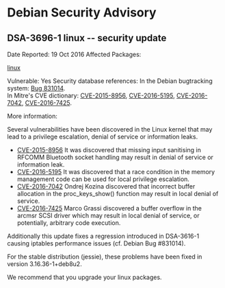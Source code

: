 
Debian Security Advisory
========================


DSA-3696-1 linux -- security update
-----------------------------------



Date Reported:
19 Oct 2016
Affected Packages:

[linux](https://packages.debian.org/src:linux)

Vulnerable:
Yes
Security database references:
In the Debian bugtracking system: [Bug 831014](https://bugs.debian.org/cgi-bin/bugreport.cgi?bug=831014).  
In Mitre's CVE dictionary: [CVE-2015-8956](https://security-tracker.debian.org/tracker/CVE-2015-8956), [CVE-2016-5195](https://security-tracker.debian.org/tracker/CVE-2016-5195), [CVE-2016-7042](https://security-tracker.debian.org/tracker/CVE-2016-7042), [CVE-2016-7425](https://security-tracker.debian.org/tracker/CVE-2016-7425).  

More information:

Several vulnerabilities have been discovered in the Linux kernel that
may lead to a privilege escalation, denial of service or information
leaks.


* [CVE-2015-8956](https://security-tracker.debian.org/tracker/CVE-2015-8956)
It was discovered that missing input sanitising in RFCOMM Bluetooth
 socket handling may result in denial of service or information leak.
* [CVE-2016-5195](https://security-tracker.debian.org/tracker/CVE-2016-5195)
It was discovered that a race condition in the memory management
 code can be used for local privilege escalation.
* [CVE-2016-7042](https://security-tracker.debian.org/tracker/CVE-2016-7042)
Ondrej Kozina discovered that incorrect buffer allocation in the
 proc\_keys\_show() function may result in local denial of service.
* [CVE-2016-7425](https://security-tracker.debian.org/tracker/CVE-2016-7425)
Marco Grassi discovered a buffer overflow in the arcmsr SCSI driver
 which may result in local denial of service, or potentially,
 arbitrary code execution.


Additionally this update fixes a regression introduced in DSA-3616-1
causing iptables performance issues (cf. Debian Bug #831014).


For the stable distribution (jessie), these problems have been fixed in
version 3.16.36-1+deb8u2.


We recommend that you upgrade your linux packages.





